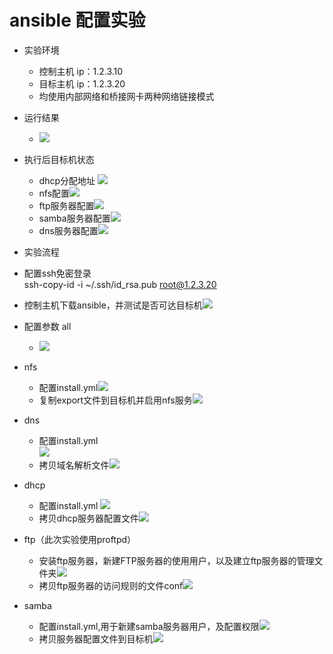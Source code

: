 # ansible 配置实验
* 实验环境
  * 控制主机 ip：1.2.3.10
  * 目标主机 ip：1.2.3.20
  * 均使用内部网络和桥接网卡两种网络链接模式

* 运行结果 
  *   ![](image/finish.png)
* 执行后目标机状态  
  * dhcp分配地址
  ![](image/ip.png)
  * nfs配置![](image/14.png)
  * ftp服务器配置![](image/15.png)
  * samba服务器配置![](image/16.png)
  * dns服务器配置![](image/17.png)
* 实验流程
 * 配置ssh免密登录  
 ssh-copy-id -i ~/.ssh/id_rsa.pub root@1.2.3.20
 * 控制主机下载ansible，并测试是否可达目标机![](image/1.png)
* 配置参数 all
  * ![](image/4.png)
 
* nfs 
   * 配置install.yml![](image/2.png)
   * 复制export文件到目标机并启用nfs服务![](image/3.png)
* dns
   * 配置install.yml  
    ![](image/5.png)
   * 拷贝域名解析文件![](image/6.png)
* dhcp
   * 配置install.yml
   ![](image/7.png) 
   * 拷贝dhcp服务器配置文件![](image/8.png)
* ftp（此次实验使用proftpd）
   * 安装ftp服务器，新建FTP服务器的使用用户，以及建立ftp服务器的管理文件夹![](image/10.png)
   * 拷贝ftp服务器的访问规则的文件conf![](image/11.png)
* samba
   * 配置install.yml,用于新建samba服务器用户，及配置权限![](image/12.png)
   * 拷贝服务器配置文件到目标机![](image/13.png)

